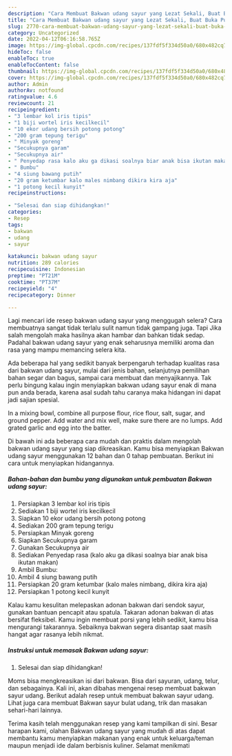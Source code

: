```yaml
---
description: "Cara Membuat Bakwan udang sayur yang Lezat Sekali, Buat Buka Puasa Sempurna"
title: "Cara Membuat Bakwan udang sayur yang Lezat Sekali, Buat Buka Puasa Sempurna"
slug: 2770-cara-membuat-bakwan-udang-sayur-yang-lezat-sekali-buat-buka-puasa-sempurna
category: Uncategorized
date: 2022-04-12T06:16:58.765Z
image: https://img-global.cpcdn.com/recipes/137fdf5f334d50a0/680x482cq70/bakwan-udang-sayur-foto-resep-utama.jpg
hideToc: false
enableToc: true
enableTocContent: false
thumbnail: https://img-global.cpcdn.com/recipes/137fdf5f334d50a0/680x482cq70/bakwan-udang-sayur-foto-resep-utama.jpg
cover: https://img-global.cpcdn.com/recipes/137fdf5f334d50a0/680x482cq70/bakwan-udang-sayur-foto-resep-utama.jpg
author: Admin
authorAv: notfound
ratingvalue: 4.6
reviewcount: 21
recipeingredient:
- "3 lembar kol iris tipis"
- "1 biji wortel iris kecilkecil"
- "10 ekor udang bersih potong potong"
- "200 gram tepung terigu"
- " Minyak goreng"
- "Secukupnya garam"
- "Secukupnya air"
- " Penyedap rasa kalo aku ga dikasi soalnya biar anak bisa ikutan makan"
- " Bumbu"
- "4 siung bawang putih"
- "20 gram ketumbar kalo males nimbang dikira kira aja"
- "1 potong kecil kunyit"
recipeinstructions:

- "Selesai dan siap dihidangkan!"
categories:
- Resep
tags:
- bakwan
- udang
- sayur

katakunci: bakwan udang sayur 
nutrition: 289 calories
recipecuisine: Indonesian
preptime: "PT21M"
cooktime: "PT37M"
recipeyield: "4"
recipecategory: Dinner

---
```



Lagi mencari ide resep bakwan udang sayur yang menggugah selera? Cara membuatnya sangat tidak terlalu sulit namun tidak gampang juga. Tapi Jika salah mengolah maka hasilnya akan hambar dan bahkan tidak sedap. Padahal bakwan udang sayur yang enak seharusnya memiliki aroma dan rasa yang mampu memancing selera kita.


Ada beberapa hal yang sedikit banyak berpengaruh terhadap kualitas rasa dari bakwan udang sayur, mulai dari jenis bahan, selanjutnya pemilihan bahan segar dan bagus, sampai cara membuat dan menyajikannya. Tak perlu bingung kalau ingin menyiapkan bakwan udang sayur enak di mana pun anda berada, karena asal sudah tahu caranya maka hidangan ini dapat jadi sajian spesial.

In a mixing bowl, combine all purpose flour, rice flour, salt, sugar, and ground pepper. Add water and mix well, make sure there are no lumps. Add grated garlic and egg into the batter.


Di bawah ini ada beberapa cara mudah dan praktis dalam mengolah bakwan udang sayur yang siap dikreasikan. Kamu bisa menyiapkan Bakwan udang sayur menggunakan 12 bahan dan 0 tahap pembuatan. Berikut ini cara untuk menyiapkan hidangannya.

<!--inarticleads1-->

##### Bahan-bahan dan bumbu yang digunakan untuk pembuatan Bakwan udang sayur:

1. Persiapkan 3 lembar kol iris tipis
1. Sediakan 1 biji wortel iris kecilkecil
1. Siapkan 10 ekor udang bersih potong potong
1. Sediakan 200 gram tepung terigu
1. Persiapkan  Minyak goreng
1. Siapkan Secukupnya garam
1. Gunakan Secukupnya air
1. Sediakan  Penyedap rasa (kalo aku ga dikasi soalnya biar anak bisa ikutan makan)
1. Ambil  Bumbu:
1. Ambil 4 siung bawang putih
1. Persiapkan 20 gram ketumbar (kalo males nimbang, dikira kira aja)
1. Persiapkan 1 potong kecil kunyit


Kalau kamu kesulitan melepaskan adonan bakwan dari sendok sayur, gunakan bantuan pencapit atau spatula. Takaran adonan bakwan di atas bersifat fleksibel. Kamu ingin membuat porsi yang lebih sedikit, kamu bisa mengurangi takarannya. Sebaiknya bakwan segera disantap saat masih hangat agar rasanya lebih nikmat. 

<!--inarticleads2-->

##### Instruksi untuk memasak Bakwan udang sayur:


1. Selesai dan siap dihidangkan!

Moms bisa mengkreasikan isi dari bakwan. Bisa dari sayuran, udang, telur, dan sebagainya. Kali ini, akan dibahas mengenai resep membuat bakwan sayur udang. Berikut adalah resep untuk membuat bakwan sayur udang. Lihat juga cara membuat Bakwan sayur bulat udang, trik dan masakan sehari-hari lainnya. 

Terima kasih telah menggunakan resep yang kami tampilkan di sini. Besar harapan kami, olahan Bakwan udang sayur yang mudah di atas dapat membantu kamu menyiapkan makanan yang enak untuk keluarga/teman maupun menjadi ide dalam berbisnis kuliner. Selamat menikmati

